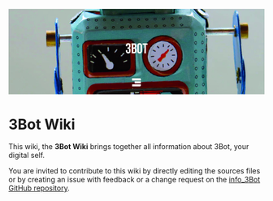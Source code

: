 
![3bot wiki home image](img/3bot-header.jpg)
 
# 3Bot Wiki

This wiki, the **3Bot Wiki** brings together all information about 3Bot, your digital self.

You are invited to contribute to this wiki by directly editing the sources files or by creating an issue with feedback or a change request on the [info_3Bot GitHub repository](https://github.com/threefoldfoundation/info_threefold/tree/development/docs/3bot).

